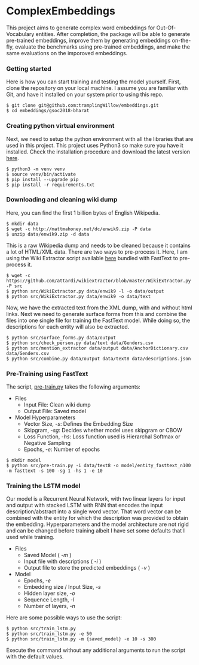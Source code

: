 # ComplexEmbeddings

This project aims to generate complex word embeddings for Out-Of-Vocabulary entities. After completion, the package will be able to generate pre-trained embeddings, improve them by generating embeddings on-the-fly, evaluate the benchmarks using pre-trained embeddings, and make the same evaluations on the imporoved embeddings.

### Getting started

Here is how you can start training and testing the model yourself. First, clone the repository on your local machine. I assume you are familiar with Git, and have it installed on your system prior to using this repo.

```shell
$ git clone git@github.com:tramplingWillow/embeddings.git
$ cd embeddings/gsoc2018-bharat
```

### Creating python virtual environment

Next, we need to setup the python environment with all the libraries that are used in this project. This project uses Python3 so make sure you have it installed. Check the installation procedure and download the latest version [here](https://www.python.org/downloads/).

```
$ python3 -m venv venv
$ source venv/bin/activate
$ pip install --upgrade pip
$ pip install -r requirements.txt
```

### Downloading and cleaning wiki dump

Here, you can find the first 1 billion bytes of English Wikipedia.

```shell
$ mkdir data
$ wget -c http://mattmahoney.net/dc/enwik9.zip -P data
$ unzip data/enwik9.zip -d data
```

This is a raw Wikipedia dump and needs to be cleaned because it contains a lot of HTML/XML data. There are two ways to pre-process it. Here, I am using the Wiki Extractor script available [here](https://github.com/attardi/wikiextractor/blob/master/WikiExtractor.py) bundled with FastText to pre-process it.

```shell
$ wget -c https://github.com/attardi/wikiextractor/blob/master/WikiExtractor.py -P src
$ python src/WikiExtractor.py data/enwik9 -l -o data/output
$ python src/WikiExtractor.py data/enwik9 -o data/text
```

Now, we have the extracted text from the XML dump, with and without html links. Next we need to generate surface forms from this and combine the files into one single file for training the FastText model. While doing so, the descriptions for each entity will also be extracted.

```
$ python src/surface_forms.py data/output
$ python src/check_person.py data/text data/Genders.csv
$ python src/mention_extractor data/output data/AnchorDictionary.csv data/Genders.csv
$ python src/combine.py data/output data/text8 data/descriptions.json
```

### Pre-Training using FastText

The script, [pre-train.py](https://github.com/tramplingWillow/ComplexEmbeddings/blob/master/src/pre-train.py) takes the following arguments:
- Files
  - Input File: Clean wiki dump
  - Output File: Saved model
- Model Hyperparameters
  - Vector Size, *-s*: Defines the Embedding Size
  - Skipgram, *-sg*: Decides whether model uses skipgram or CBOW
  - Loss Function, *-hs*: Loss function used is Hierarchal Softmax or Negative Sampling
  - Epochs, *-e*: Number of epochs

```shell
$ mkdir model
$ python src/pre-train.py -i data/text8 -o model/entity_fasttext_n100 -m fasttext -s 100 -sg 1 -hs 1 -e 10
```

### Training the LSTM model

Our model is a Recurrent Neural Network, with two linear layers for input and output with stacked LSTM with RNN that encodes the input description/abstract into a single word vector. That word vector can be combined with the entity for which the description was provided to obtain the embedding. Hyperparameters and the model architecture are not rigid and can be changed before training albeit I have set some defaults that I used while training.
- Files
  - Saved Model ( *-m* )
  - Input file with descriptions ( *-i* )
  - Output file to store the predicted embeddings ( *-v* )
- Model
  - Epochs, *-e*
  - Embedding size / Input Size, *-s*
  - Hidden layer size, *-o*
  - Sequence Length, *-l*
  - Number of layers, *-n*

Here are some possible ways to use the script:
```
$ python src/train_lstm.py
$ python src/train_lstm.py -e 50
$ python src/train_lstm.py -m {saved_model} -e 10 -s 300
```
Execute the command without any additional arguments to run the script with the default values.
